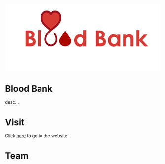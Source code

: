 <p align="center">
<img  src = /images/bloodbank.png>
</p>

# Blood Bank
desc...

# Visit
Click [here](https://isalma.github.io/Blood-Bank-FullStackDevelopmentProject/index.html) to go to the website.

# Team

